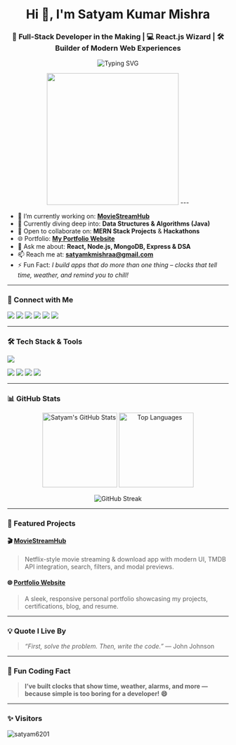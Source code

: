 <h1 align="center">Hi 👋, I'm Satyam Kumar Mishra</h1>
<h3 align="center">🚀 Full-Stack Developer in the Making | 💻 React.js Wizard | 🛠️ Builder of Modern Web Experiences</h3>

<p align="center">
  <img src="https://readme-typing-svg.herokuapp.com?font=Fira+Code&weight=600&size=22&pause=1000&color=1B9AF7&center=true&vCenter=true&width=435&lines=Crafting+Clean+UIs+with+React.js;Solving+Real+Problems+with+Code;MERN+Stack+Developer;DSA+Enthusiast+in+Java;Open+Source+Contributor" alt="Typing SVG" />
</p>

<p align="center">
  <img src="https://user-images.githubusercontent.com/55389276/140866485-8fb1c876-9a8f-4d6a-98dc-08c4981eaf70.gif" width="300"/>
---

- 🔭 I’m currently working on: [**MovieStreamHub**](https://portfolio-website-six-nu-82.vercel.app/)
- 🌱 Currently diving deep into: **Data Structures & Algorithms (Java)**
- 👯 Open to collaborate on: **MERN Stack Projects** & **Hackathons**
- 🌐 Portfolio: [**My Portfolio Website**](https://portfolio-website-six-nu-82.vercel.app/)
- 💬 Ask me about: **React, Node.js, MongoDB, Express & DSA**
- 📫 Reach me at: **satyamkmishraa@gmail.com**
- ⚡ Fun Fact: *I build apps that do more than one thing – clocks that tell time, weather, and remind you to chill!*

---

### 📲 Connect with Me
<p align="left">
  <a href="https://twitter.com/satyamkmishraa" target="_blank"><img src="https://img.shields.io/badge/Twitter-%231DA1F2.svg?&style=for-the-badge&logo=twitter&logoColor=white"/></a>
  <a href="https://linkedin.com/in/satyam-kumar-mishra-9bb980291" target="_blank"><img src="https://img.shields.io/badge/LinkedIn-%230077B5.svg?&style=for-the-badge&logo=linkedin&logoColor=white"/></a>
  <a href="https://www.facebook.com/profile.php?id=100024550755973" target="_blank"><img src="https://img.shields.io/badge/Facebook-%231877F2.svg?&style=for-the-badge&logo=facebook&logoColor=white"/></a>
  <a href="https://leetcode.com/satyammishra62" target="_blank"><img src="https://img.shields.io/badge/LeetCode-%23FFA116.svg?&style=for-the-badge&logo=leetcode&logoColor=white"/></a>
  <a href="https://discord.gg/satyamkumarmishra" target="_blank"><img src="https://img.shields.io/badge/Discord-%237289DA.svg?&style=for-the-badge&logo=discord&logoColor=white"/></a>
  <a href="https://www.instagram.com/satyammishra_467/" target="_blank"><img src="https://img.shields.io/badge/Instagram-%23E4405F.svg?&style=for-the-badge&logo=instagram&logoColor=white"/></a>
</p>

---

### 🛠️ Tech Stack & Tools
<p align="left"> <img src="https://skillicons.dev/icons?i=html,css,js,react,redux,nodejs,express,mongodb,mysql,java,php,git,github,vite,bootstrap,tailwind,firebase,vscode" /> </p> <p align="left"> <img src="https://img.shields.io/badge/React_Router-CA4245?style=for-the-badge&logo=react-router&logoColor=white" /> <img src="https://img.shields.io/badge/React Hook Form-EC5990?style=for-the-badge&logo=reacthookform&logoColor=white" /> <img src="https://img.shields.io/badge/Nodemon-76D04B?style=for-the-badge&logo=nodemon&logoColor=white" /> <img src="https://img.shields.io/badge/Canva-00C4CC?style=for-the-badge&logo=canva&logoColor=white" /> </p>

---

### 📊 GitHub Stats
<p align="center">
  <img src="https://github-readme-stats.vercel.app/api?username=satyam6201&show_icons=true&theme=radical&border_radius=10" alt="Satyam's GitHub Stats" height="170" />
  <img src="https://github-readme-stats.vercel.app/api/top-langs/?username=satyam6201&layout=compact&theme=radical&border_radius=10" alt="Top Languages" height="170" />
</p>
<p align="center">
  <img src="https://github-readme-streak-stats.herokuapp.com/?user=satyam6201&theme=radical&border_radius=10" alt="GitHub Streak" />
</p>

---

### 🌟 Featured Projects

#### 🎬 [MovieStreamHub](https://portfolio-website-six-nu-82.vercel.app/)
> Netflix-style movie streaming & download app with modern UI, TMDB API integration, search, filters, and modal previews.

#### 🌐 [Portfolio Website](https://portfolio-website-six-nu-82.vercel.app/)
> A sleek, responsive personal portfolio showcasing my projects, certifications, blog, and resume.

---

### 💡 Quote I Live By
> *“First, solve the problem. Then, write the code.”* — John Johnson

---

### 🧠 Fun Coding Fact
> **I’ve built clocks that show time, weather, alarms, and more — because simple is too boring for a developer! 😄**

---

### ✨ Visitors  
<p align="left">
  <img src="https://komarev.com/ghpvc/?username=satyam6201&label=Profile%20views&color=0e75b6&style=flat" alt="satyam6201" />
</p>
